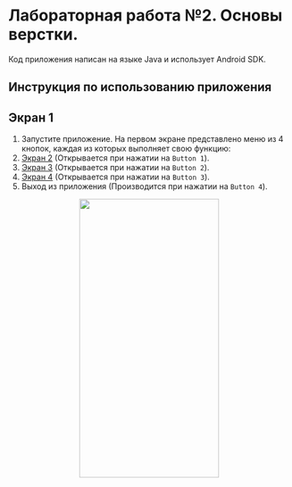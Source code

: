 # Лабораторная работа №2. Основы верстки.
Код приложения написан на языке Java и использует Android SDK.

## Инструкция по использованию приложения

## Экран 1
1. Запустите приложение. На первом экране представлено меню из 4 кнопок, каждая из которых выполняет свою функцию:
1. [Экран 2](#Экран2) (Открывается при нажатии на `Button 1`).
2. [Экран 3](#Экран3) (Открывается при нажатии на `Button 2`).
3. [Экран 4](#Экран4) (Открывается при нажатии на `Button 3`).
4. Выход из приложения (Производится при нажатии на `Button 4`).
<p align="center">
<img src="https://sun9-15.userapi.com/impg/MQLxHXuF3UL0O6q95Iklb8gquCVeMMlz8y1ANA/_6BUO_ccvIE.jpg?size=720x1520&quality=95&sign=917df722554076f66edfe152d6487639&type=album" width="250" height="500"> 
</p>


